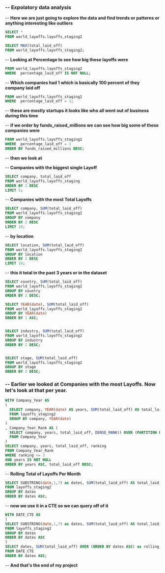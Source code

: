 ### -- Expolatory data analysis

-- **Here we are just going to explore the data and find trends or patterns or anything interesting like outliers**

```sql
SELECT * 
FROM world_layoffs.layoffs_staging2

SELECT MAX(total_laid_off)
FROM world_layoffs.layoffs_staging2;
```

-- **Looking at Percentage to see how big these layoffs were**
```sql SELECT MAX(percentage_laid_off),  MIN(percentage_laid_off)
FROM world_layoffs.layoffs_staging2
WHERE  percentage_laid_off IS NOT NULL;
```
-- **Which companies had 1 which is basically 100 percent of they company laid off**
```sql SELECT *
FROM world_layoffs.layoffs_staging2
WHERE  percentage_laid_off = 1;
```
-- **these are mostly startups it looks like who all went out of business during this time**

-- **if we order by funds_raised_millions we can see how big some of these companies were**
```sql SELECT *
FROM world_layoffs.layoffs_staging2
WHERE  percentage_laid_off = 1
ORDER BY funds_raised_millions DESC;
```


-- **then we look at**



-- **Companies with the biggest single Layoff**
```sql
SELECT company, total_laid_off
FROM world_layoffs.layoffs_staging
ORDER BY 2 DESC
LIMIT 5;
```

-- **Companies with the most Total Layoffs**
```sql
SELECT company, SUM(total_laid_off)
FROM world_layoffs.layoffs_staging2
GROUP BY company
ORDER BY 2 DESC
LIMIT 10;
```


-- **by location**
```sql
SELECT location, SUM(total_laid_off)
FROM world_layoffs.layoffs_staging2
GROUP BY location
ORDER BY 2 DESC
LIMIT 10;
```
-- **this it total in the past 3 years or in the dataset**
```sql
SELECT country, SUM(total_laid_off)
FROM world_layoffs.layoffs_staging2
GROUP BY country
ORDER BY 2 DESC;

SELECT YEAR(date), SUM(total_laid_off)
FROM world_layoffs.layoffs_staging2
GROUP BY YEAR(date)
ORDER BY 1 ASC;


SELECT industry, SUM(total_laid_off)
FROM world_layoffs.layoffs_staging2
GROUP BY industry
ORDER BY 2 DESC;


SELECT stage, SUM(total_laid_off)
FROM world_layoffs.layoffs_staging2
GROUP BY stage
ORDER BY 2 DESC;
```




### -- Earlier we looked at Companies with the most Layoffs. Now let's look at that per year.

```sql
WITH Company_Year AS 
(
  SELECT company, YEAR(date) AS years, SUM(total_laid_off) AS total_laid_off
  FROM layoffs_staging2
  GROUP BY company, YEAR(date)
)
, Company_Year_Rank AS (
  SELECT company, years, total_laid_off, DENSE_RANK() OVER (PARTITION BY years ORDER BY total_laid_off DESC) AS ranking
  FROM Company_Year
)
SELECT company, years, total_laid_off, ranking
FROM Company_Year_Rank
WHERE ranking <= 3
AND years IS NOT NULL
ORDER BY years ASC, total_laid_off DESC;
```



-- **Rolling Total of Layoffs Per Month**
```sql
SELECT SUBSTRING(date,1,7) as dates, SUM(total_laid_off) AS total_laid_off
FROM layoffs_staging2
GROUP BY dates
ORDER BY dates ASC;
```
-- **now we use it in a CTE so we can query off of it**
```sql
WITH DATE_CTE AS 
(
SELECT SUBSTRING(date,1,7) as dates, SUM(total_laid_off) AS total_laid_off
FROM layoffs_staging2
GROUP BY dates
ORDER BY dates ASC
)
SELECT dates, SUM(total_laid_off) OVER (ORDER BY dates ASC) as rolling_total_layoffs
FROM DATE_CTE
ORDER BY dates ASC;
```

-- **And that's the end of my project**
